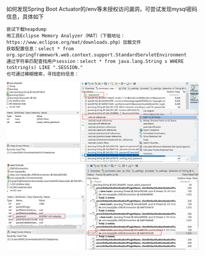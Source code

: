 如何发现Spring Boot Actuator的/env等未授权访问漏洞，可尝试发现mysql密码信息，具体如下
```
尝试下载heapdump
用工具Eclipse Memory Analyzer（MAT）（下载地址：https://www.eclipse.org/mat/downloads.php）加载文件
获取配置信息：select * from org.springframework.web.context.support.StandardServletEnvironment
通过字符串匹配查找用户session：select * from java.lang.String s WHERE toString(s) LIKE ".SESSION."
也可通过模糊搜索，寻找密码信息：
```
![image](./pic/1.png)  
![image](./pic/2.png)  
